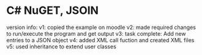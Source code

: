 # C# NuGET, JSOIN

version info:
v1: copied the example on moodle
v2: made required changes to run/execute the program and get output
v3: task complete: Add new entries to a JSON object
v4: added XML call fuction and created XML files
v5: used inheritance to extend user classes
